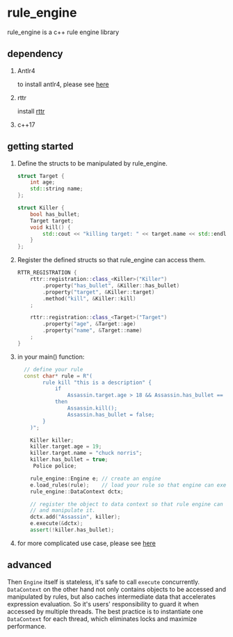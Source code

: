 # **rule_engine**

rule_engine is a c++ rule engine library

## dependency

1. Antlr4

   to install antlr4, please see [here](https://github.com/antlr/antlr4/blob/master/doc/getting-started.md)

2. rttr

   install [rttr](https://www.rttr.org/doc/master/building_install_page.html)

3. c++17

## getting started

1. Define the structs to be manipulated by rule_engine.

   ```c++
   struct Target {
       int age;
       std::string name;
   };
   
   struct Killer {
       bool has_bullet;
       Target target;
       void kill() {
           std::cout << "killing target: " << target.name << std::endl;
       }
   };
   ```

2. Register the defined structs so that rule_engine can access them.

   ```c++
   RTTR_REGISTRATION {
       rttr::registration::class_<Killer>("Killer")
           .property("has_bullet", &Killer::has_bullet)
           .property("target", &Killer::target)
           .method("kill", &Killer::kill)
       ;
   
       rttr::registration::class_<Target>("Target")
           .property("age", &Target::age)
           .property("name", &Target::name)
       ;
   }
   ```

   

3. in your main() function:

   ```c++
   	 // define your rule
   	 const char* rule = R"(
           rule kill "this is a description" {
               if 
                   Assassin.target.age > 18 && Assassin.has_bullet == true
               then
                   Assassin.kill();
                   Assassin.has_bullet = false;
           }
       )";
   
       Killer killer;
       killer.target.age = 19;
       killer.target.name = "chuck norris";
       killer.has_bullet = true;
   		Police police;
   
       rule_engine::Engine e; // create an engine
       e.load_rules(rule);    // load your rule so that engine can execute it
       rule_engine::DataContext dctx;
   
       // register the object to data context so that rule engine can access
       // and manipulate it.
       dctx.add("Assassin", killer);  
       e.execute(&dctx); 
       assert(!killer.has_bullet);  
   ```

5. for more complicated use case, please see [here](https://github.com/zhaoguojie2010/rule_engine/tree/main/examples)

## advanced 

Then `Engine` itself is stateless, it's safe to call `execute` concurrently. `DataContext` on the other hand not only contains objects to be accessed and manipulated by rules, but also caches intermediate data that accelerates expression evaluation. So it's users' responsibility to guard it when accessed by multiple threads. The best practice is to instantiate one `DataContext` for each thread, which eliminates locks and maximize performance.
